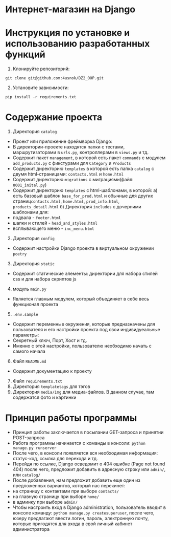 # Интернет-магазин на Django

# Инструкция по установке и использованию разработанных функций
1. Клонируйте репозиторий:
```
git clone git@github.com:4usnok/DZ2_OOP.git
```
2. Установите зависимости:
```
pip install -r requirements.txt
```
# Содержание проекта
1. Директория `catalog`
* Проект или приложение фреймворка Django:
* В директории-проекте находятся папки с тестами, маршрутизаторами в `urls.py`, контроллерами в `views.py` и тд.
* Cодержит пакет `management`, в которой есть пакет `commands` с модулем `add_products.py` с фикстурами для `Category` и `Products`
* Содержит директорию `templates` в которой есть папка `catalog` с двумя html-страницами: `contacts.html` и `home.html`
* Содержит директорию `migrations` с миграциями(файл: `0001_inital.py`)
* Содержит директорию `templates` с html-шаблонами, в которой:
а) есть базовый шаблон `base_for_prod.html` и обычные для других страниц`contacts.html`, `home.html`, `prod_info.html`, `products_detail.html`
б) Директория `includes` с дочерними шаблонами для:
* подвала - `footer.html`
* шапки и стилей - `head_and_styles.html`
* всплывающего меню - `inc_menu.html`
2. Директория `config`
* Содержит настройки Django проекта в виртуальном окружении `poetry`
3. Директория `static`
* Содержит статические элементы: директории для набора стилей css и для набора скриптов js
4. модуль `main.py`
* Является главным модулем, который объединяет в себе весь функционал проекта
5. `.env.sample`
* Содержит переменные окружения, которые предназначены для пользователя и его настройки проекта под свои индивидуеальные параметры:
* Секретный ключ, Порт, Хост и тд.
* Именно с этой настройки, пользователю необходимо начать с самого начала
6. Файл `README.md`
* Содержит документацию к проекту
7. Файл `requirements.txt`
8. Директория `templatetags` для тэгов
9. Директория `media/img` для медиа-файлов. В данном случае, там содержатся фото и картинки

# Принцип работы программы
* Принцип работы заключается в посылании GET-запроса и принятии POST-запроса
* Работа программы начинается с команды в консоли: `python manage.py runserver`
* После чего, в консоли появляется вся необходимая информация: статус-код, ссылка для перехода и тд.
* Перейдя по ссылке, Django осведомит о 404 ошибке (Page not found 404) после чего, предложит добавить в адресную строку или `admin/`, или `catalog/`
* После добавления, нам предложит добавить еще один из предложенных вариантов, который нас перекинет: 
* на страницу с контактами при выборе `contacts/`
* на главную страницу при выборе `home/`
* в админку при выборе `admin/`
* Чтобы настроить вход в Django administration, пользователь вводит в консоле команду: `python manage.py createsuperuser`,
после чего, юзеру предлагают ввести логин, пароль, электронную почту, которые пригодятся для входа в свой личный кабинет администратора